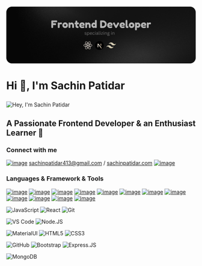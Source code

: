 


![Frontend Developer](image.png)


# Hi 👋, I'm Sachin Patidar
<img src="https://readme-typing-svg.demolab.com?font=Operator+Mono&size=37&duration=2800&pause=2000&color=6497b1&center=true&vCenter=true&width=940&height=50&lines=Hey%2C+I'm+Sachin+Patidar" align="middle" alt="Hey, I'm Sachin Patidar">

## A Passionate Frontend Developer & an Enthusiast Learner 💎


### Connect with me
[![image](https://github.com/harry413/sachin413/assets/73785500/36a95fcc-ca1e-4f96-acfb-4c0d6f03ba70)](https://www.linkedin.com/in/sachin-patidar-921578213/)
 sachinpatidar413@gmail.com / <a href = "" target="_blank">sachinpatidar.com</a>
[![image](https://github.com/harry413/harry413/assets/73785500/46940655-dc3a-40d7-b1a6-967968fcbe4a)]()


### Languages & Framework & Tools

[![image](https://github.com/harry413/sachin413/assets/73785500/678258ca-74c6-46fc-82a5-b7fe240b1820)](https://html.com/)
[![image](https://github.com/harry413/sachin413/assets/73785500/d1c11708-400e-4d34-a25a-c5336940c63d)](https://web.dev/learn/css)
[![image](https://github.com/harry413/sachin413/assets/73785500/5d1b3068-0f62-486d-9772-5159888dcb5d)](https://getbootstrap.com/)
[![image](https://github.com/harry413/sachin413/assets/73785500/eb1da906-3721-457e-91db-ab85a355cbff)](https://tailwindcss.com/)
[![image](https://github.com/harry413/sachin413/assets/73785500/a3ad9c28-e669-474d-91d2-24e6641bf053)](https://sass-lang.com/)
[![image](https://github.com/harry413/sachin413/assets/73785500/d105c149-5a7f-4b2f-b6f8-fbdd1b9650ea)](https://nextjs.org/)
[![image](https://github.com/harry413/sachin413/assets/73785500/f18b2dc8-e79f-417e-8a84-b50510a85098)](https://react.dev/)
[![image](https://github.com/harry413/sachin413/assets/73785500/75ea2d14-de37-4f4e-8a01-9864a67fb513)](https://redux.js.org/)
[![image](https://github.com/harry413/sachin413/assets/73785500/a679618d-cf8b-4c78-8fdb-1a67ed130f97)](https://www.mongodb.com/)
[![image](https://github.com/harry413/sachin413/assets/73785500/90d8db27-b21e-45f1-8f22-a275776e5a9c)](https://nodejs.org/en)
[![image](https://github.com/harry413/sachin413/assets/73785500/2106d3da-8707-4372-a4ba-032fa4d673d3)](https://www.postman.com/)
[![image](https://github.com/harry413/sachin413/assets/73785500/ff2ef04f-8082-44c3-94cc-b87e732de527)](https://babeljs.io/)

![JavaScript](https://img.shields.io/badge/-JavaScript-black?style=plastic&logo=javascript)
  ![React](https://img.shields.io/badge/-ReactJs-61DAFB?logo=react&logoColor=white&style=plastic)
  ![Git](https://img.shields.io/badge/-Git-black?style=plastic&logo=git)
 
  ![VS Code](https://img.shields.io/badge/-VS%20Code-007ACC?style=plastic&logo=visual-studio-code)
  ![Node.JS](https://img.shields.io/badge/-Node.JS-black?style=plastic&logo=Node.js) 

  ![MaterialUI](https://img.shields.io/badge/-MatrialUI-0081CB?style=plastic&logo=material-UI)
  ![HTML5](https://img.shields.io/badge/-HTML5-E34F26?style=plastic&logo=html5&logoColor=white)
  ![CSS3](https://img.shields.io/badge/-CSS3-1572B6?style=plastic&logo=css3)
 
  ![GitHub](https://img.shields.io/badge/-GitHub-181717?style=plastic&logo=github) ![Bootstrap](https://img.shields.io/badge/-Bootstrap-563D7C?style=plastic&logo=bootstrap)
  ![Express.JS](https://img.shields.io/badge/-Express.JS-c7b198?style=plastic&logo=Express.JS) 
  
  ![MongoDB](https://img.shields.io/badge/-MongoDB-black?style=plastic&logo=mongodb)



